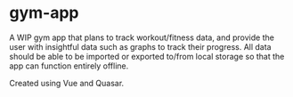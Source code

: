 # gym-app
A WIP gym app that plans to track workout/fitness data, and provide the user with insightful data such as graphs to track their progress. All data should be able to be imported or exported to/from local storage so that the app can function entirely offline.

Created using Vue and Quasar.
